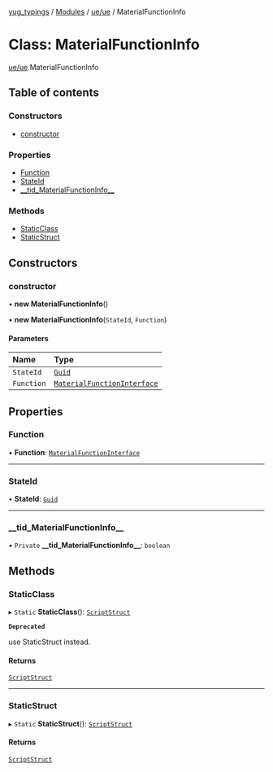 [yug_typings](../README.md) / [Modules](../modules.md) / [ue/ue](../modules/ue_ue.md) / MaterialFunctionInfo

# Class: MaterialFunctionInfo

[ue/ue](../modules/ue_ue.md).MaterialFunctionInfo

## Table of contents

### Constructors

- [constructor](ue_ue.MaterialFunctionInfo.md#constructor)

### Properties

- [Function](ue_ue.MaterialFunctionInfo.md#function)
- [StateId](ue_ue.MaterialFunctionInfo.md#stateid)
- [\_\_tid\_MaterialFunctionInfo\_\_](ue_ue.MaterialFunctionInfo.md#__tid_materialfunctioninfo__)

### Methods

- [StaticClass](ue_ue.MaterialFunctionInfo.md#staticclass)
- [StaticStruct](ue_ue.MaterialFunctionInfo.md#staticstruct)

## Constructors

### constructor

• **new MaterialFunctionInfo**()

• **new MaterialFunctionInfo**(`StateId`, `Function`)

#### Parameters

| Name | Type |
| :------ | :------ |
| `StateId` | [`Guid`](ue_ue_s.Guid.md) |
| `Function` | [`MaterialFunctionInterface`](ue_ue.MaterialFunctionInterface.md) |

## Properties

### Function

• **Function**: [`MaterialFunctionInterface`](ue_ue.MaterialFunctionInterface.md)

___

### StateId

• **StateId**: [`Guid`](ue_ue_s.Guid.md)

___

### \_\_tid\_MaterialFunctionInfo\_\_

• `Private` **\_\_tid\_MaterialFunctionInfo\_\_**: `boolean`

## Methods

### StaticClass

▸ `Static` **StaticClass**(): [`ScriptStruct`](ue_ue.ScriptStruct.md)

**`Deprecated`**

use StaticStruct instead.

#### Returns

[`ScriptStruct`](ue_ue.ScriptStruct.md)

___

### StaticStruct

▸ `Static` **StaticStruct**(): [`ScriptStruct`](ue_ue.ScriptStruct.md)

#### Returns

[`ScriptStruct`](ue_ue.ScriptStruct.md)
